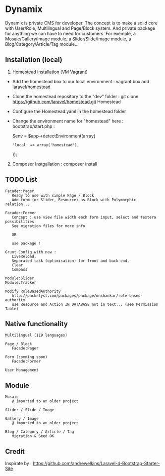# Dynamix

Dynamix is private CMS for developer. The concept is to make a solid core with User/Role, Multilingual and Page/Block system.
And private package for anything we can have to need for customers. For exemple, a Mosaic/Gallery/Image module, a Slider/Slide/Image module, a Blog/Category/Article/Tag module...

## Installation (local)
1. Homestead installation (VM Vagrant)
  * Add the homestead box to our local environment : vagrant box add laravel/homestead
  * Clone the homestead repository to the "dev" folder : git clone https://github.com/laravel/homestead.git Homestead
  * Configure the Homestead.yaml in the homestead folder
  * Change the environment name for "homestead" here : bootstrap/start.php :

    $env = $app->detectEnvironment(array(
 
        'local' => array('homestead'),
 
    ));
     
2. Composer Instgallation : composer install




## TODO List
    
    Facade::Pager
       Ready to use with simple Page / Block
       Add form (or Slider, Resource) as Block with Polymorphic relation...
       
    Facade::Former
       Concept : use view file width each form input, select and textera possibilities
       See migration files for more info
       
       OR
       
       use package !
       
    Grunt Config with new :
       LiveReload, 
       Separated task (optimisation) for front and back end,
       Clear
       Compass
    
    Module:Slider
    Module:Tracker
    
    Modify RoleBasedAuthority
       http://packalyst.com/packages/package/mnshankar/role-based-authority
       use Resource and Action IN DATABASE not in text... (see Permission Table)
       

## Native functionality

    Multilingual (119 languages)
    
    Page / Block
       Facade:Pager
       
    Form (comming soon)
       Facade:Former
       
    User Management

## Module 

    Mosaic
       @ imported to an older project
       
    Slider / Slide / Image
    
    Gallery / Image
       @ imported to an older project
       
    Blog / Category / Article / Tag
       Migration & Seed OK
       
## Credit
Inspirate by :
https://github.com/andrewelkins/Laravel-4-Bootstrap-Starter-Site
    
